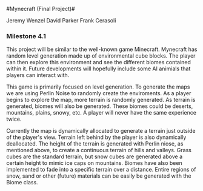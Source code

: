 #Mynecraft (Final Project)#

Jeremy Wenzel
David Parker
Frank Cerasoli

### Milestone 4.1 ###

This project will be similar to the well-known game Minecraft. Mynecraft has random level generation made up of environmental cube blocks. The player can then explore this environment and see the different biomes contained within it. Future developments will hopefully include some AI animials that players can interact with.

This game is primarily focused on level generation. To generate the maps we are using Perlin Noise to randomly create the enviroments. As a player begins to explore the map, more terrain is randomly generated. As terrain is generated, biomes will also be generated. These biomes could be deserts, mountains, plains, snowy, etc. A player will never have the same experience twice.

Currently the map is dynamically allocated to generate a terrain just outside of the player's view. Terrain left behind by the player is also dynamically deallocated. The height of the terrain is generated with Perlin niose, as mentioned above, to create a continuous terrain of hills and valleys. Grass cubes are the standard terrain, but snow cubes are generated above a certain height to mimic ice caps on mountains. Biomes have also been implemented to fade into a specific terrain over a distance. Entire regions of snow, sand or other (future) materials can be easily be generated with the Biome class.
